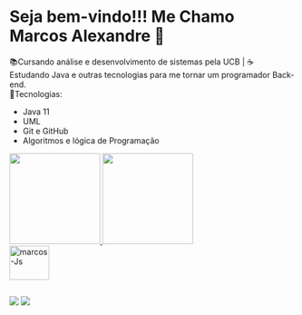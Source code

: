 # Seja bem-vindo!!! Me Chamo Marcos Alexandre :dvd:
   <div>
     📚Cursando análise e desenvolvimento de sistemas pela UCB | ☕ Estudando Java e outras tecnologias para me tornar um programador Back-end. <br>
     📌Tecnologias:
      <ul>
       <li>Java 11</li>
       <li>UML</li>
       <li>Git e GitHub</li>
       <li>Algoritmos e lógica de Programação</li>
     </ul>
   </div>
  <div>
    <a href="https://github.com/MarcosdeAndrade-byte">
    <img height="160em" src="https://github-readme-stats.vercel.app/api?username=MarcosdeAndrade-byte&show_icons=true&theme=dark&include_all_commits=true&count_private=true"/>
    <img height="160em" src="https://github-readme-stats.vercel.app/api/top-langs/?username=MarcosdeAndrade-byte&layout=compact&langs_count=7&theme=dark"/>
  </div>
 
  <div>
     <img align="center" alt="marcos-Js" height="60" width="70" src="https://cdn.jsdelivr.net/gh/devicons/devicon/icons/java/java-original.svg">
  </div>
  
  ##
  
  <div>
    <a href="https://www.linkedin.com/in/marcos-alexandre-2b960021a/" target="_blank"><img src="https://img.shields.io/badge/LinkedIn-0077B5?style=for-the-badge&logo=linkedin&logoColor=white" target="_blank"></a>
    <a href="mailto:junior.marcos.mjr@hotmail.com" target="_blank"><img src="https://img.shields.io/badge/Gmail-D14836?style=for-the-badge&logo=gmail&logoColor=white" target="_blank"></a>
  </div>


  




